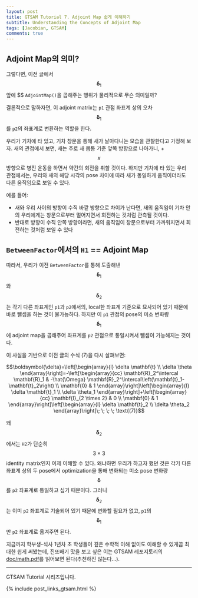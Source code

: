 ```yaml
---
layout: post
title: GTSAM Tutorial 7. Adjoint Map 쉽게 이해하기
subtitle: Understanding the Concepts of Adjoint Map
tags: [Jacobian, GTSAM]
comments: true
---
```


## Adjoint Map의 의미?

그렇다면, 이전 글에서 $$\boldsymbol{\delta}_1$$ 앞에 $$ `AdjointMap()`을 곱해주는 행위가 물리적으로 무슨 의미일까? 

결론적으로 말하자면, 이 adjoint matrix는 `p1` 관점 좌표계 상의 오차 $$\boldsymbol{\delta}_1$$를 `p2`의 좌표계로 변환하는 역할을 한다.

우리가 기차에 타 있고, 기차 창문을 통해 새가 날아다니는 모습을 관찰한다고 가정해 보자.
새의 관점에서 보면, 새는 주로 새 몸통 기준 앞쪽 방향으로 나아가니, +$$x$$ 방향으로 병진 운동을 하면서 약간의 회전을 취할 것이다.
하지만 기차에 타 있는 우리 관점에서는, 우리와 새의 해당 시각의 pose 차이에 따라 새가 동일하게 움직이더라도 다른 움직임으로 보일 수 있다.

예를 들어:

* 새와 우리 사이의 방향이 수직 바깥 방향으로 차이가 난다면, 새의 움직임이 기차 안의 우리에게는 창문으로부터 멀어지면서 회전하는 것처럼 관측될 것이다.
* 반대로 방향이 수직 안쪽 방향이라면, 새의 움직임이 창문으로부터 가까워지면서 회전하는 것처럼 보일 수 있다


## `BetweenFactor`에서의 `H1` == Adjoint Map

따라서, 우리가 이전 `BetweenFactor`를 통해 도출해낸 $$\boldsymbol{\delta}_1$$와 $$\boldsymbol{\delta}_2$$는 각기 다른 좌표계인 `p1`과 `p2`에서의, local한 좌표계 기준으로 묘사되어 있기 때문에 바로 뺄셈을 하는 것이 불가능하다. 
하지만 이 `p1` 관점의 pose의 미소 변화량 $$\boldsymbol{\delta}_1$$에 adjoint map을 곱해주어 좌표계를 `p2` 관점으로 통일시켜서 뺄셈이 가능해지는 것이다. 

이 사실을 기반으로 이전 글의 수식 (7)을 다시 살펴보면: 

$$\boldsymbol{\delta}=\left[\begin{array}{l}
\delta \mathbf{t} \\
\delta \theta
\end{array}\right]=-\left[\begin{array}{cc}
\mathbf{R}_2^\intercal \mathbf{R}_1 & -\hat{\Omega} \mathbf{R}_2^\intercal\left(\mathbf{t}_1-\mathbf{t}_2\right) \\
\mathbf{0} & 1
\end{array}\right]\left[\begin{array}{l}
\delta \mathbf{t}_1 \\
\delta \theta_1
\end{array}\right]+\left[\begin{array}{cc}
\mathbf{I}_{2 \times 2} & 0 \\
\mathbf{0} & 1
\end{array}\right]\left[\begin{array}{l}
\delta \mathbf{t}_2 \\
\delta \theta_2
\end{array}\right]\; \; \; \; \text{(7)}$$

왜 $$\boldsymbol{\delta}_2$$에서는 `H2`가 단순히 $$3 \times 3$$ identity matrix인지 이제 이해할 수 있다. 왜냐하면 우리가 하고자 했던 것은 각기 다른 좌표계 상의 두 pose에서 optimization을 통해 변화되는 미소 pose 변화량 $$\boldsymbol{\delta}$$를 `p2` 좌표계로 통일하고 싶기 때문이다. 그러니 $$\boldsymbol{\delta}_2$$는 이미 `p2` 좌표계로 기술되어 있기 때문에 변화할 필요가 없고, `p1`의 $$\boldsymbol{\delta}_1$$만 `p2` 좌표계로 옮겨주면 된다.

지금까지 학부생-석사 1년차 초 학생들이 깊은 수학적 이해 없이도 이해할 수 있게끔 최대한 쉽게 써봤는데, 진또배기 맛을 보고 싶은 이는 GTSAM 레포지토리의 [doc/math.pdf](https://github.com/borglab/gtsam/blob/develop/doc/math.pdf)를 읽어보면 된다(추천하진 않는다...).

---

GTSAM Tutorial 시리즈입니다.

{% include post_links_gtsam.html %}